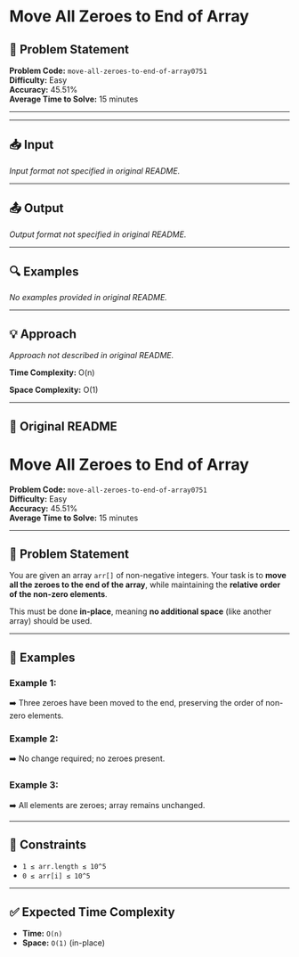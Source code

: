 # Move All Zeroes to End of Array

## 📝 Problem Statement

**Problem Code:** `move-all-zeroes-to-end-of-array0751`  
**Difficulty:** Easy  
**Accuracy:** 45.51%  
**Average Time to Solve:** 15 minutes  

---

---

## 📥 Input

_Input format not specified in original README._

---

## 📤 Output

_Output format not specified in original README._

---

## 🔍 Examples

_No examples provided in original README._

---

## 💡 Approach

_Approach not described in original README._

**Time Complexity:** O(n)

**Space Complexity:** O(1)

---

## 🔁 Original README

# Move All Zeroes to End of Array

**Problem Code:** `move-all-zeroes-to-end-of-array0751`  
**Difficulty:** Easy  
**Accuracy:** 45.51%  
**Average Time to Solve:** 15 minutes  

---

## 🧩 Problem Statement

You are given an array `arr[]` of non-negative integers. Your task is to **move all the zeroes to the end of the array**, while maintaining the **relative order of the non-zero elements**.

This must be done **in-place**, meaning **no additional space** (like another array) should be used.

---

## 🧪 Examples

### Example 1:
➡️ Three zeroes have been moved to the end, preserving the order of non-zero elements.

### Example 2:
➡️ No change required; no zeroes present.

### Example 3:
➡️ All elements are zeroes; array remains unchanged.

---

## 📌 Constraints

- `1 ≤ arr.length ≤ 10^5`
- `0 ≤ arr[i] ≤ 10^5`

---

## ✅ Expected Time Complexity

- **Time:** `O(n)`
- **Space:** `O(1)` (in-place)
